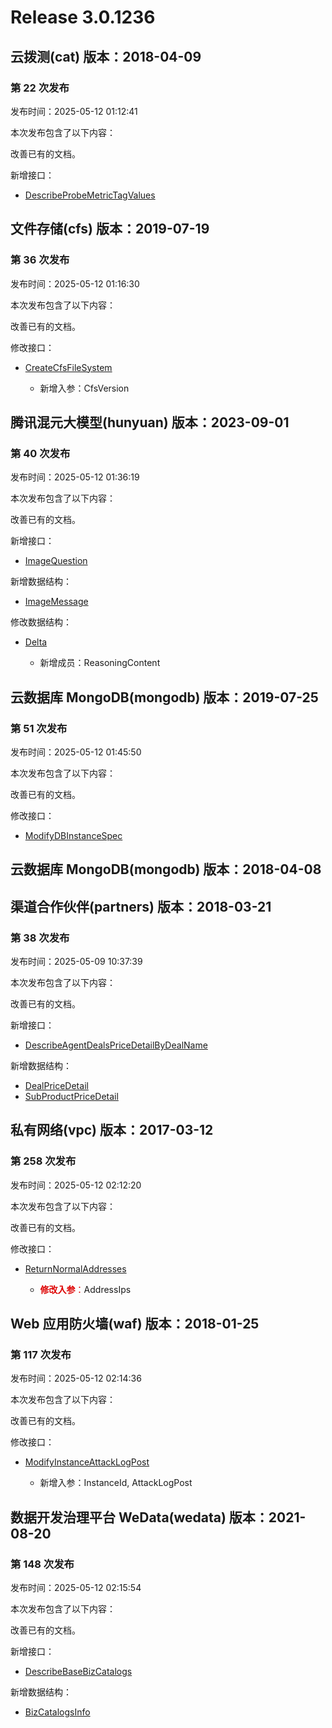 # Release 3.0.1236

## 云拨测(cat) 版本：2018-04-09

### 第 22 次发布

发布时间：2025-05-12 01:12:41

本次发布包含了以下内容：

改善已有的文档。

新增接口：

* [DescribeProbeMetricTagValues](https://cloud.tencent.com/document/api/280/118393)



## 文件存储(cfs) 版本：2019-07-19

### 第 36 次发布

发布时间：2025-05-12 01:16:30

本次发布包含了以下内容：

改善已有的文档。

修改接口：

* [CreateCfsFileSystem](https://cloud.tencent.com/document/api/582/38174)

	* 新增入参：CfsVersion




## 腾讯混元大模型(hunyuan) 版本：2023-09-01

### 第 40 次发布

发布时间：2025-05-12 01:36:19

本次发布包含了以下内容：

改善已有的文档。

新增接口：

* [ImageQuestion](https://cloud.tencent.com/document/api/1729/118394)

新增数据结构：

* [ImageMessage](https://cloud.tencent.com/document/api/1729/101838#ImageMessage)

修改数据结构：

* [Delta](https://cloud.tencent.com/document/api/1729/101838#Delta)

	* 新增成员：ReasoningContent




## 云数据库 MongoDB(mongodb) 版本：2019-07-25

### 第 51 次发布

发布时间：2025-05-12 01:45:50

本次发布包含了以下内容：

改善已有的文档。

修改接口：

* [ModifyDBInstanceSpec](https://cloud.tencent.com/document/api/240/38565)




## 云数据库 MongoDB(mongodb) 版本：2018-04-08



## 渠道合作伙伴(partners) 版本：2018-03-21

### 第 38 次发布

发布时间：2025-05-09 10:37:39

本次发布包含了以下内容：

改善已有的文档。

新增接口：

* [DescribeAgentDealsPriceDetailByDealName](https://cloud.tencent.com/document/api/563/118388)

新增数据结构：

* [DealPriceDetail](https://cloud.tencent.com/document/api/563/16047#DealPriceDetail)
* [SubProductPriceDetail](https://cloud.tencent.com/document/api/563/16047#SubProductPriceDetail)



## 私有网络(vpc) 版本：2017-03-12

### 第 258 次发布

发布时间：2025-05-12 02:12:20

本次发布包含了以下内容：

改善已有的文档。

修改接口：

* [ReturnNormalAddresses](https://cloud.tencent.com/document/api/215/83866)

	* <font color="#dd0000">**修改入参**：</font>AddressIps




## Web 应用防火墙(waf) 版本：2018-01-25

### 第 117 次发布

发布时间：2025-05-12 02:14:36

本次发布包含了以下内容：

改善已有的文档。

修改接口：

* [ModifyInstanceAttackLogPost](https://cloud.tencent.com/document/api/627/118381)

	* 新增入参：InstanceId, AttackLogPost




## 数据开发治理平台 WeData(wedata) 版本：2021-08-20

### 第 148 次发布

发布时间：2025-05-12 02:15:54

本次发布包含了以下内容：

改善已有的文档。

新增接口：

* [DescribeBaseBizCatalogs](https://cloud.tencent.com/document/api/1267/118396)

新增数据结构：

* [BizCatalogsInfo](https://cloud.tencent.com/document/api/1267/76336#BizCatalogsInfo)



